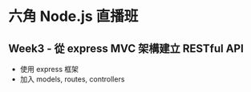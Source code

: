 # 六角 Node.js 直播班 
## Week3 - 從 express MVC 架構建立 RESTful API 
- 使用 express 框架
- 加入 models, routes, controllers 


